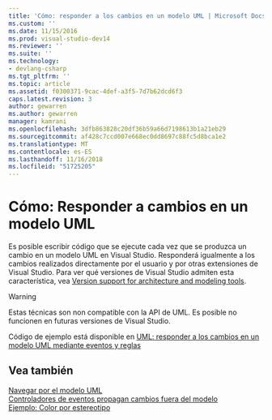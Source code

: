 ```yaml
---
title: 'Cómo: responder a los cambios en un modelo UML | Microsoft Docs'
ms.custom: ''
ms.date: 11/15/2016
ms.prod: visual-studio-dev14
ms.reviewer: ''
ms.suite: ''
ms.technology:
- devlang-csharp
ms.tgt_pltfrm: ''
ms.topic: article
ms.assetid: f0300371-9cac-4def-a3f5-7d7b62dcd6f3
caps.latest.revision: 3
author: gewarren
ms.author: gewarren
manager: kamrani
ms.openlocfilehash: 3dfb863828c20df36b59a66d7198613b1a21eb29
ms.sourcegitcommit: af428c7ccd007e668ec0dd8697c88fc5d8bca1e2
ms.translationtype: MT
ms.contentlocale: es-ES
ms.lasthandoff: 11/16/2018
ms.locfileid: "51725205"
---
```

# <a name="how-to-respond-to-changes-in-a-uml-model"></a>Cómo: Responder a cambios en un modelo UML
Es posible escribir código que se ejecute cada vez que se produzca un cambio en un modelo UML en Visual Studio. Responderá igualmente a los cambios realizados directamente por el usuario y por otras extensiones de Visual Studio. Para ver qué versiones de Visual Studio admiten esta característica, vea [Version support for architecture and modeling tools](../modeling/what-s-new-for-design-in-visual-studio.md#VersionSupport).  
  
> [!WARNING]
>  Estas técnicas son non compatible con la API de UML. Es posible no funcionen en futuras versiones de Visual Studio.  
  
 Código de ejemplo está disponible en [UML: responder a los cambios en un modelo UML mediante eventos y reglas](http://code.msdn.microsoft.com/UML-Responding-to-changes-c024cd4b)  
  
## <a name="see-also"></a>Vea también  
 [Navegar por el modelo UML](../modeling/navigate-the-uml-model.md)   
 [Controladores de eventos propagan cambios fuera del modelo](../modeling/event-handlers-propagate-changes-outside-the-model.md)   
 [Ejemplo: Color por estereotipo](http://go.microsoft.com/fwlink/?LinkId=213841)